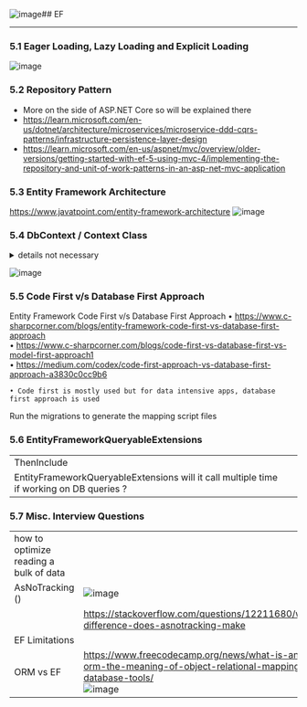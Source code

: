 ![image](https://github.com/user-attachments/assets/f116e3c4-92a4-4b26-8108-a4740b2a52af)## EF

----------------------------------------------------------
### 5.1 Eager Loading, Lazy Loading and Explicit Loading 
![image](https://github.com/user-attachments/assets/a989fae0-a98b-431f-98ec-25e24e3ae441)

### 5.2 Repository Pattern
* More on the side of ASP.NET Core so will be explained there
* https://learn.microsoft.com/en-us/dotnet/architecture/microservices/microservice-ddd-cqrs-patterns/infrastructure-persistence-layer-design
* https://learn.microsoft.com/en-us/aspnet/mvc/overview/older-versions/getting-started-with-ef-5-using-mvc-4/implementing-the-repository-and-unit-of-work-patterns-in-an-asp-net-mvc-application
  
### 5.3 Entity Framework Architecture

https://www.javatpoint.com/entity-framework-architecture
![image](https://github.com/user-attachments/assets/8001c34b-f847-4eff-ac1f-4c365a9f1d62)

### 5.4 DbContext / Context Class
<details>
	<summary>details not necessary </summary>
	#### 5.4.1 DbContext Class
	#### 5.4.2 Context Class	
</details>

![image](https://github.com/user-attachments/assets/0a9f29a3-f26f-4c5c-b2aa-d68c0550c25b)

### 5.5 Code First v/s Database First Approach

Entity Framework Code First v/s Database First Approach
	• https://www.c-sharpcorner.com/blogs/entity-framework-code-first-vs-database-first-approach  <br/>
	• https://www.c-sharpcorner.com/blogs/code-first-vs-database-first-vs-model-first-approach1   <br/>
	• https://medium.com/codex/code-first-approach-vs-database-first-approach-a3830c0cc9b6        <br/>
	
	• Code first is mostly used but for data intensive apps, database first approach is used
Run the migrations to generate the mapping script files

### 5.6 EntityFrameworkQueryableExtensions 
| | | 
| - | - |
| ThenInclude |  | 
| EntityFrameworkQueryableExtensions will it call multiple time if working on DB queries ? | |

### 5.7 Misc. Interview Questions
| | | 
| - | - |
| how to optimize reading a bulk of data | |
| AsNoTracking () |  ![image](https://github.com/user-attachments/assets/76756fc6-6362-41b9-8c1e-3c7a05f39d9b) |
| | https://stackoverflow.com/questions/12211680/what-difference-does-asnotracking-make <br/>  | 
| EF Limitations | |
| ORM vs EF | https://www.freecodecamp.org/news/what-is-an-orm-the-meaning-of-object-relational-mapping-database-tools/ <br/> ![image](https://github.com/user-attachments/assets/5a33c03c-1a4c-427e-9ac7-f9b9a6a1f674) | 







 




